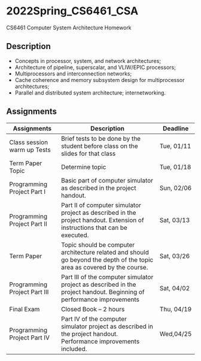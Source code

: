 # 2022Spring_CS6461_CSA
CS6461 Computer System Architecture Homework

## Description
- Concepts in processor, system, and network architectures; 
- Architecture of pipeline, superscalar, and VLIW/EPIC processors; 
- Multiprocessors and interconnection networks;
- Cache coherence and memory subsystem design for multiprocessor architectures; 
- Parallel and distributed system architecture; internetworking.

## Assignments
|Assignments|Description|Deadline|
|-----------|-----------|--------|
|Class session warm up Tests|Brief tests to be done by the student before class on the slides for that class| Tue, 01/11|
|Term Paper Topic|Determine topic|Tue, 01/18|
|Programming Project Part I |Basic part of computer simulator as described in the project handout. |Sun, 02/06|
|Programming Project Part II|Part II of computer simulator project as described in the project handout.  Extension of instructions that can be executed. |Sat, 03/13|
|Term Paper|Topic should be computer architecture related and should go beyond the depth of the topic area as covered by the course. |Sat, 03/26|
|Programming Project Part III|Part III of the computer simulator project as described in the project handout.  Beginning of performance improvements |Sat, 04/02|
|Final Exam|Closed Book – 2 hours|Thu, 04/19|
|Programming Project Part IV|Part IV of the computer simulator project as described in the project handout. Performance improvements included. |Wed,04/25|

